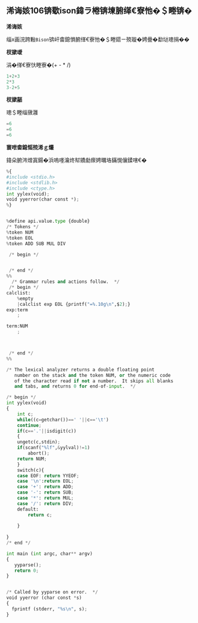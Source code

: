 ## 浠诲姟106锛歜ison鍏ラ棬锛堜腑缂€寮忚�＄畻锛�

**浠诲姟**

缁х画浣跨敤`Bison`锛屽畬鎴愪腑缂€寮忚�＄畻鍣ㄧ殑璇�娉曡�勫垯璁捐��

**杈撳叆**

涓�缂€寮忕畻寮�(+ - * /)

```python
1+2+3
2*3
3-2+5 
```

**杈撳嚭**

璁＄畻缁撴灉

```python
=6
=6
=6 
```

**寰呭畬鎴愮殑浠ｇ爜**

鍏朵腑涔熷寘鍚�浜嗚嚜瀹炵幇鐨勮瘝娉曞垎鏋愰儴鍒嗐€�

```python
%{
#include <stdio.h>
#include <stdlib.h>
#include <ctype.h>
int yylex(void);
void yyerror(char const *);
%}


%define api.value.type {double}
/* Tokens */
%token NUM
%token EOL
%token ADD SUB MUL DIV

 /* begin */


 /* end */
%% 
  /* Grammar rules and actions follow.  */
 /* begin */
calclist:
	%empty
	|calclist exp EOL {printf("=%.10g\n",$2);}
exp:term
	;

term:NUM
	;



 /* end */
%%

/* The lexical analyzer returns a double floating point
   number on the stack and the token NUM, or the numeric code
   of the character read if not a number.  It skips all blanks
   and tabs, and returns 0 for end-of-input.  */

/* begin */
int yylex(void)
{
	int c;
	while((c=getchar())==' '||c=='\t')
	continue;
	if(c=='.'||isdigit(c))
	{
	ungetc(c,stdin);
	if(scanf("%lf",&yylval)!=1)
		abort();
	return NUM;
	}
	switch(c){
	case EOF: return YYEOF;
	case '\n':return EOL;
	case '+': return ADD;
    case '-': return SUB;
	case '*': return MUL;
	case '/': return DIV;
	default:
		return c;
		
	}
	
}
/* end */

int main (int argc, char** argv)
{
   yyparse();
   return 0;
}


/* Called by yyparse on error.  */
void yyerror (char const *s)
{
  fprintf (stderr, "%s\n", s);
} 
```
